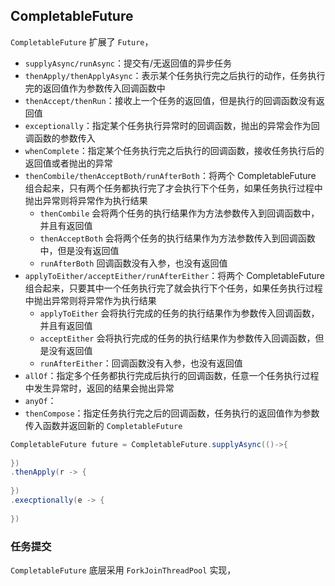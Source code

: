 ## CompletableFuture

`CompletableFuture` 扩展了 `Future`，



- `supplyAsync/runAsync`：提交有/无返回值的异步任务
- `thenApply/thenApplyAsync`：表示某个任务执行完之后执行的动作，任务执行完的返回值作为参数传入回调函数中
- `thenAccept/thenRun`：接收上一个任务的返回值，但是执行的回调函数没有返回值
- `exceptionally`：指定某个任务执行异常时的回调函数，抛出的异常会作为回调函数的参数传入
- `whenComplete`：指定某个任务执行完之后执行的回调函数，接收任务执行后的返回值或者抛出的异常
- `thenCombile/thenAcceptBoth/runAfterBoth`：将两个 CompletableFuture 组合起来，只有两个任务都执行完了才会执行下个任务，如果任务执行过程中抛出异常则将异常作为执行结果
  - `thenCombile` 会将两个任务的执行结果作为方法参数传入到回调函数中，并且有返回值
  - `thenAcceptBoth` 会将两个任务的执行结果作为方法参数传入到回调函数中，但是没有返回值
  - `runAfterBoth` 回调函数没有入参，也没有返回值
- `applyToEither/acceptEither/runAfterEither`：将两个 CompletableFuture 组合起来，只要其中一个任务执行完了就会执行下个任务，如果任务执行过程中抛出异常则将异常作为执行结果
  - `applyToEither` 会将执行完成的任务的执行结果作为参数传入回调函数，并且有返回值
  - `acceptEither` 会将执行完成的任务的执行结果作为参数传入回调函数，但是没有返回值
  - `runAfterEither`：回调函数没有入参，也没有返回值
- `allOf`：指定多个任务都执行完成后执行的回调函数，任意一个任务执行过程中发生异常时，返回的结果会抛出异常
- `anyOf`：
- `thenCompose`：指定任务执行完之后的回调函数，任务执行的返回值作为参数传入函数并返回新的 `CompletableFuture`

```java
CompletableFuture future = CompletableFuture.supplyAsync(()->{
    
})
.thenApply(r -> {
    
})
.execptionally(e -> {
    
})
```

### 任务提交

`CompletableFuture` 底层采用 `ForkJoinThreadPool` 实现，